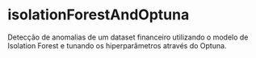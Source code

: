 # isolationForestAndOptuna
Detecção de anomalias de um dataset financeiro utilizando o modelo de Isolation Forest e tunando os hiperparâmetros através do Optuna.

